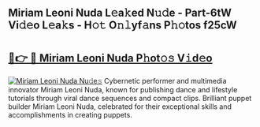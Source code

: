 ## Miriam Leoni Nuda L𝚎a𝚔ed N𝚞𝚍e - Part-6tW Vi𝚍𝚎o L𝚎a𝚔s - H𝚘𝚝 O𝚗𝚕yf𝚊ns P𝚑𝚘tos f25cW

# <h2><a href="http://kf6zft.oniu.top/?m=Miriam+Leoni+Nuda">🔗👉 🔴 Miriam Leoni Nuda P𝚑ot𝚘𝚜 V𝚒d𝚎o</a></h2>

[![Miriam Leoni Nuda Nu𝚍e𝚜](https://i.imgur.com/0qMVB7G.gif)](http://kf6zft.oniu.top/?m=Miriam+Leoni+Nuda)
Cybernetic performer and multimedia innovator Miriam Leoni Nuda, known for publishing dance and lifestyle tutorials through viral dance sequences and compact clips. Brilliant puppet builder Miriam Leoni Nuda, celebrated for their exceptional skills and accomplishments in creating puppets.  
